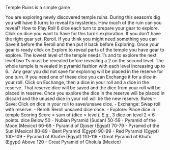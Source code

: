 Temple Ruins is a simple game

You are exploring newly discovered temple ruins. During this season’s dig you will have 8 turns to reveal its mysteries. How much of the ruin can you reveal? How to Play Roll 6 dice each turn to prepare your gear to explore. Click on dice you want to Save for this turn’s exploration. If you don’t have the right gear yet, Reroll. If you think you might need something you can Save it before the Reroll and then put it back before Exploring. Once your gear is ready click on Explore to reveal parts of the temple you have gear to explore. The lowest level of the temple needs 1’s and to explore the next level two 1’s must be revealed before revealing a 2 on the second level. The whole temple is revealed in pyramid fashion with each level increasing up to 6.   Any gear you did not save for exploring will be placed in the reserve for one turn. If you need one of these dice you can Exchange it for a dice in your roll. Click on Exchange, then a dice in your roll and a dice in the reserve. That reserve dice will be saved and the dice from your roll will be placed in reserve. Once you explore the dice in the reserve will be placed in discard and the unused dice in your roll will be the new reserve. Rules – Save: Click on dice in your roll to save/unsave dice. - Exchange: Swap roll with reserve. - Reroll: Reroll unsaved dice once. - Explore: Place dice in temple Scoring Score = sum of (dice × level). E.g., 3 dice on level 2 = 6 points. dice Below 50 - Nubian Pyramid (Sudan) 50-59 - Pyramid of the Moon (Mexico) 60-69 - Pyramid of Djoser (Egypt) 70-79 - Pyramid of the Sun (Mexico) 80-89 - Bent Pyramid (Egypt) 90-99 - Red Pyramid (Egypt) 100-109 - Pyramid of Khafre (Egypt) 110-119 - Great Pyramid of Khufu (Egypt) Above 120 - Great Pyramid of Cholula (Mexico)
